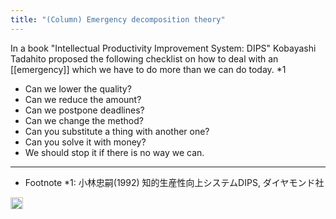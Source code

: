 ```yaml
---
title: "(Column) Emergency decomposition theory"
---
```


In a book "Intellectual Productivity Improvement System: DIPS" Kobayashi Tadahito proposed the following checklist on how to deal with an [[emergency]] which we have to do more than we can do today. *1

- Can we lower the quality?
- Can we reduce the amount?
- Can we postpone deadlines?
- Can we change the method?
- Can you substitute a thing with another one?
- Can you solve it with money?
- We should stop it if there is no way we can.

---

- Footnote *1: 小林忠嗣(1992) 知的生産性向上システムDIPS, ダイヤモンド社

<img src='https://scrapbox.io/api/pages/nishio/en/icon' alt='en.icon' height="19.5"/>